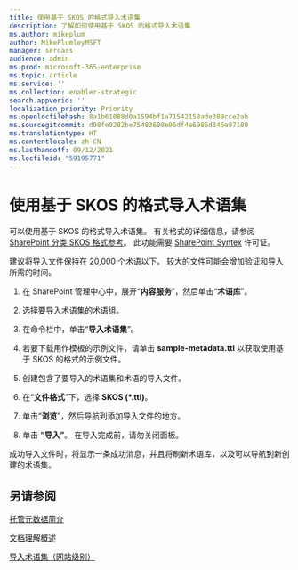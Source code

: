 ```yaml
---
title: 使用基于 SKOS 的格式导入术语集
description: 了解如何使用基于 SKOS 的格式导入术语集
ms.author: mikeplum
author: MikePlumleyMSFT
manager: serdars
audience: admin
ms.prod: microsoft-365-enterprise
ms.topic: article
ms.service: ''
ms.collection: enabler-strategic
search.appverid: ''
localization_priority: Priority
ms.openlocfilehash: 8a1b61088d0a1594bf1a71542158ade389cce2ab
ms.sourcegitcommit: d08fe0282be75483608e96df4e6986d346e97180
ms.translationtype: HT
ms.contentlocale: zh-CN
ms.lasthandoff: 09/12/2021
ms.locfileid: "59195771"
---
```

# <a name="import-a-term-set-using-a-skos-based-format"></a>使用基于 SKOS 的格式导入术语集

可以使用基于 SKOS 的格式导入术语集。 有关格式的详细信息，请参阅 [SharePoint 分类 SKOS 格式参考](skos-format-reference.md)。 此功能需要 [SharePoint Syntex](index.md) 许可证。

建议将导入文件保持在 20,000 个术语以下。 较大的文件可能会增加验证和导入所需的时间。

1. 在 SharePoint 管理中心中，展开“**内容服务**”，然后单击“**术语库**”。

2. 选择要导入术语集的术语组。

3. 在命令栏中，单击“**导入术语集**”。

4. 若要下载用作模板的示例文件，请单击 **sample-metadata.ttl** 以获取使用基于 SKOS 的格式的示例文件。

5. 创建包含了要导入的术语集和术语的导入文件。

6. 在“**文件格式**”下，选择 **SKOS (*.ttl)**。

7. 单击“**浏览**”，然后导航到添加导入文件的地方。

8. 单击 **“导入”**。 在导入完成前，请勿关闭面板。

成功导入文件时，将显示一条成功消息，并且将刷新术语库，以及可以导航到新创建的术语集。

## <a name="see-also"></a>另请参阅

[托管元数据简介](/sharepoint/managed-metadata)

[文档理解概述](document-understanding-overview.md)

[导入术语集（网站级别）](https://support.microsoft.com/office/168fbc86-7fce-4288-9a1f-b83fc3921c18)

